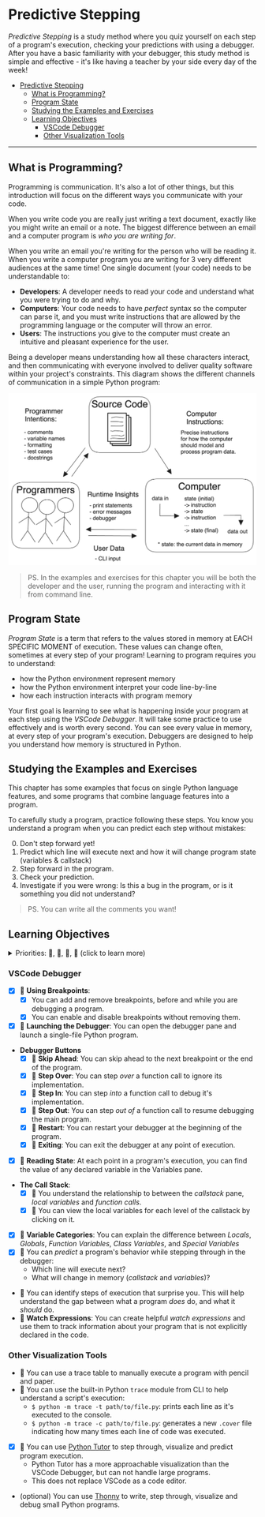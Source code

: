 # Predictive Stepping

_Predictive Stepping_ is a study method where you quiz yourself on each step of
a program's execution, checking your predictions with using a debugger. After
you have a basic familiarity with your debugger, this study method is simple and
effective - it's like having a teacher by your side every day of the week!

- [Predictive Stepping](#predictive-stepping)
  - [What is Programming?](#what-is-programming)
  - [Program State](#program-state)
  - [Studying the Examples and Exercises](#studying-the-examples-and-exercises)
  - [Learning Objectives](#learning-objectives)
    - [VSCode Debugger](#vscode-debugger)
    - [Other Visualization Tools](#other-visualization-tools)

---

## What is Programming?

Programming is communication. It's also a lot of other things, but this
introduction will focus on the different ways you communicate with your code.

When you write code you are really just writing a text document, exactly like
you might write an email or a note. The biggest difference between an email and
a computer program is _who you are writing for_.

When you write an email you're writing for the person who will be reading it.
When you write a computer program you are writing for 3 very different audiences
at the same time! One single document (your code) needs to be understandable to:

- **Developers**: A developer needs to read your code and understand what you
  were trying to do and why.
- **Computers**: Your code needs to have _perfect_ syntax so the computer can
  parse it, and you must write instructions that are allowed by the programming
  language or the computer will throw an error.
- **Users**: The instructions you give to the computer must create an intuitive
  and pleasant experience for the user.

Being a developer means understanding how all these characters interact, and
then communicating with everyone involved to deliver quality software within
your project's constraints. This diagram shows the different channels of
communication in a simple Python program:

![a program](./.assets/what_is_programming.png)

> PS. In the examples and exercises for this chapter you will be both the
> developer and the user, running the program and interacting with it from
> command line.

## Program State

_Program State_ is a term that refers to the values stored in memory at EACH
SPECIFIC MOMENT of execution. These values can change often, sometimes at every
step of your program! Learning to program requires you to understand:

- how the Python environment represent memory
- how the Python environment interpret your code line-by-line
- how each instruction interacts with program memory

Your first goal is learning to see what is happening inside your program at each
step using the _VSCode Debugger_. It will take some practice to use effectively
and is worth every second. You can see every value in memory, at every step of
your program's execution. Debuggers are designed to help you understand how
memory is structured in Python.

## Studying the Examples and Exercises

This chapter has some examples that focus on single Python language features,
and some programs that combine language features into a program.

To carefully study a program, practice following these steps. You know you
understand a program when you can predict each step without mistakes:

0. Don't step forward yet!
1. Predict which line will execute next and how it will change program state
   (variables & callstack)
2. Step forward in the program.
3. Check your prediction.
4. Investigate if you were wrong: Is this a bug in the program, or is it
   something you did not understand?

> PS. You can write all the comments you want!

## Learning Objectives

<details>
<summary>Priorities: 🥚, 🐣, 🐥, 🐔 (click to learn more)</summary>
<br>

There is a lot to learn in this repository. If you can't master all the material
at once, that's expected! Anything you don't master now will always be waiting
for you to review when you need it. These 4 emoji's will help you prioritize
your study time and to measure your progress:

- 🥚: Understanding this material is required, it covers the base skills you'll
  need for this module and the next. You do not need to finish all of them but
  should feel comfortable that you could with enough time.
- 🐣: You have started all of these exercises and feel you could complete them
  all if you just had more time. It may not be easy for you but with effort you
  can make it through.
- 🐥: You have studied the examples and started some exercises if you had time.
  You should have a big-picture understanding of these concepts/skills, but may
  not be confident completing the exercises.
- 🐔: These concepts or skills are not necessary but are related to this module.
  If you are finished with 🥚, 🐣 and 🐥 you can use the 🐔 exercises to push
  yourself without getting distracted from the module's main objectives.

---

</details>

### VSCode Debugger

- [x] 🥚 **Using Breakpoints**:
  - [x] You can add and remove breakpoints, before and while you are debugging a
    program.
  - [x] You can enable and disable breakpoints without removing them.
- [x] 🥚 **Launching the Debugger**: You can open the debugger pane and launch a
  single-file Python program.
- **Debugger Buttons**
  - [x] 🥚 **Skip Ahead**: You can skip ahead to the next breakpoint or the end of
    the program.
  -  [x] 🥚 **Step Over**: You can step _over_ a function call to ignore its
    implementation.
  -  [x] 🥚 **Step In**: You can step _into_ a function call to debug it's
    implementation.
  -  [x] 🥚 **Step Out**: You can step _out of_ a function call to resume debugging
    the main program.
  -  [x] 🥚 **Restart**: You can restart your debugger at the beginning of the
    program.
  -  [x] 🥚 **Exiting**: You can exit the debugger at any point of execution.
-  [x] 🥚 **Reading State**: At each point in a program's execution, you can find the
  value of any declared variable in the Variables pane.
- **The Call Stack**:
  -  [x] 🥚 You understand the relationship to between the _callstack_ pane, _local
    variables_ and _function calls_.
  -  [x] 🥚 You can view the local variables for each level of the callstack by
    clicking on it.
-  [x] 🐣 **Variable Categories**: You can explain the difference between _Locals_,
  _Globals_, _Function Variables_, _Class Variables_, and _Special Variables_
-  [x] 🐣 You can _predict_ a program's behavior while stepping through in the
  debugger:
  - Which line will execute next?
  - What will change in memory (_callstack_ and _variables_)?
- 🐣 You can identify steps of execution that surprise you. This will help
  understand the gap between what a program _does_ do, and what it _should_ do.
- 🐥 **Watch Expressions**: You can create helpful _watch expressions_ and use
  them to track information about your program that is not explicitly declared
  in the code.

### Other Visualization Tools

- 🥚 You can use a trace table to manually execute a program with pencil and
  paper.
- 🥚 You can use the built-in Python `trace` module from CLI to help understand
  a script's execution:
  - `$ python -m trace -t path/to/file.py`: prints each line as it's executed to
    the console.
  - `$ python -m trace -c path/to/file.py`: generates a new `.cover` file
    indicating how many times each line of code was executed.
-  [x] 🥚 You can use [Python Tutor](http://pythontutor.com/) to step through,
  visualize and predict program execution.
  - Python Tutor has a more approachable visualization than the VSCode Debugger,
    but can not handle large programs.
  - This does not replace VSCode as a code editor.
- (optional) You can use [Thonny](https://thonny.org/) to write, step through,
  visualize and debug small Python programs.
